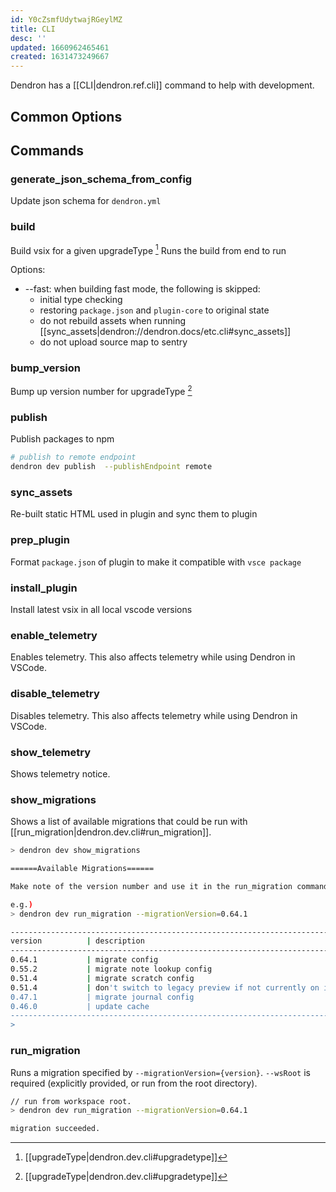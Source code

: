 ```yaml
---
id: Y0cZsmfUdytwajRGeylMZ
title: CLI
desc: ''
updated: 1660962465461
created: 1631473249667
---
```


Dendron has a [[CLI|dendron.ref.cli]] command to help with development.

## Common Options

## Commands

### generate_json_schema_from_config

Update json schema for `dendron.yml`

### build

Build vsix for a given upgradeType [^upgrade]
Runs the build from end to run

Options:
- --fast: when building fast mode, the following is skipped:
  - initial type checking
  - restoring `package.json` and `plugin-core` to original state
  - do not rebuild assets when running [[sync_assets|dendron://dendron.docs/etc.cli#sync_assets]]
  - do not upload source map to sentry

### bump_version

Bump up version number for upgradeType [^upgrade]

### publish

Publish packages to npm

```sh
# publish to remote endpoint
dendron dev publish  --publishEndpoint remote
```

### sync_assets

Re-built static HTML used in plugin and sync them to plugin

### prep_plugin

Format `package.json` of plugin to make it compatible with `vsce package`



### install_plugin

Install latest vsix in all local vscode versions

<!-- Citations -->
[^upgrade]: [[upgradeType|dendron.dev.cli#upgradetype]]

### enable_telemetry

Enables telemetry. This also affects telemetry while using Dendron in VSCode.

### disable_telemetry

Disables telemetry. This also affects telemetry while using Dendron in VSCode.

### show_telemetry

Shows telemetry notice.

### show_migrations

Shows a list of available migrations that could be run with [[run_migration|dendron.dev.cli#run_migration]].

```sh
> dendron dev show_migrations

======Available Migrations======

Make note of the version number and use it in the run_migration command

e.g.)
> dendron dev run_migration --migrationVersion=0.64.1

------------------------------------------------------------------------
version          | description
------------------------------------------------------------------------
0.64.1           | migrate config
0.55.2           | migrate note lookup config
0.51.4           | migrate scratch config
0.51.4           | don't switch to legacy preview if not currently on it
0.47.1           | migrate journal config
0.46.0           | update cache
------------------------------------------------------------------------
>
```

### run_migration

Runs a migration specified by `--migrationVersion={version}`.
`--wsRoot` is required (explicitly provided, or run from the root directory).

```sh
// run from workspace root.
> dendron dev run_migration --migrationVersion=0.64.1

migration succeeded.
```
